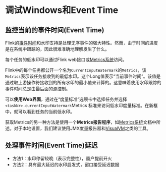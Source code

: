 # 调试Windows和Event Time

## 监控当前的事件时间\(Event Time\)

Flink的[事件时间](https://ci.apache.org/projects/flink/flink-docs-master/dev/event_time.html)和水印支持是处理无序事件的强大特性。然而，由于时间的进度是在系统中跟踪的，因此很难准确地理解发生了什么。

每个任务的低水印可以通过Flink web接口或[Metrics系统](https://ci.apache.org/projects/flink/flink-docs-master/monitoring/metrics.html)访问。

Flink中的每个任务都公开一个名为`CurrentInputWatermark`的`Metrics`，该`Metrics`表示该任务接收到的最低水印。这个Long值表示“当前事件时间”。该值是通过取上游操作符接收到的所有水印的最小值来计算的。这意味着使用水印跟踪的事件时间总是由最后面的源控制。

可以**使用Web界面**，通过在“度量标准”选项卡中选择任务并选择`<taskNr>.currentInputWatermark`Metrics 标准来访问低水印度量标准。在新框中，就可以看到任务的当前低水印。

获取Metrics的另一种方法是使用一个**Metrics报告程序**，如[Metrics系统](https://ci.apache.org/projects/flink/flink-docs-master/monitoring/metrics.html)文档中所述。对于本地设置，我们建议使用JMX度量报告器和[VisualVM](https://visualvm.github.io/)之类的工具。

## 处理事件时间\(Event Time\)延迟

* 方法1：水印停留较晚（表示完整性），窗户提前开火 
* 方法2：具有最大延迟的水印启发式，窗口接受延迟数据

